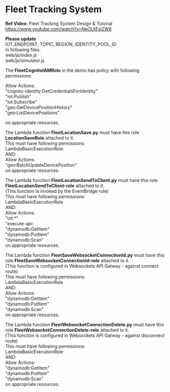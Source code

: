 <h1>Fleet Tracking System</h1>

**Ref Video**: Fleet Tracking System Design & Tutorial<br>
https://www.youtube.com/watch?v=NeOUtFsjZW8<br>

**Please update**<br> 
IOT_ENDPOINT, TOPIC, REGION, IDENTITY_POOL_ID<br>
in following files: <br>
web/js/index.js<br>
web/js/simulator.js<br> 

The **FleetCognitoIAMRole** in the demo has policy with following permissions:

Allow Actions:<br> 
"cognito-identity:GetCredentialsForIdentity" <br> 
"iot:Publish"<br> 
"iot:Subscribe" <br> 
"geo:GetDevicePositionHistory" <br> 
"geo:ListDevicePositions"<br> 

on appropriate resources. 

The Lambda function **FleetLocationSave.py** must have this role **LocationSaveRole** attached to it.<br>
This must have following permissions:<br>
LambdaBasicExecutionRole<br>
AND:<br>
Allow Actions:<br> 
"geo:BatchUpdateDevicePosition" <br> 
on appropriate resources. 

The Lambda function **FleetLocationSendToClient.py** must have this role **FleetLocationSendToClient-role** attached to it.<br>
(This function is invoked by the EventBridge rule)<br>
This must have following permissions:<br>
LambdaBasicExecutionRole<br>
AND:<br>
Allow Actions:<br> 
"iot:*" <br> 
"execute-api: <br> 
"dynamodb:GetItem" <br>
"dynamodb:PutItem" <br>
"dynamodb:Scan" <br>
on appropriate resources. 

The Lambda function **FleetSaveWebsocketConnectionId.py** must have this role **FleetSaveWebsocketConnectionId-role** attached to it.<br>
(This function is configured in Websockets API Gatway - against connect route) <br>
This must have following permissions:<br>
LambdaBasicExecutionRole<br>
AND:<br>
Allow Actions:<br> 
"dynamodb:GetItem" <br>
"dynamodb:PutItem" <br>
"dynamodb:Scan" <br>
on appropriate resources. 

The Lambda function **FleetWebsocketConnectionDelete.py** must have this role **FleetWebsocketConnectionDelete-role** attached to it.<br> 
(This function is configured in Websockets API Gatway - against disconnect route) <br>
This must have following permissions:<br>
LambdaBasicExecutionRole<br>
AND:<br>
Allow Actions:<br> 
"dynamodb:GetItem" <br>
"dynamodb:PutItem" <br>
"dynamodb:Scan" <br>
on appropriate resources. 
